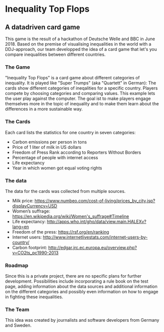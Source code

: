 # Inequality Top Flops 
## A datadriven card game

This game is the result of a hackathon of Deutsche Welle and BBC in June 2018. Based on the premise of visualising inequalities in the world with a DDJ-approach, our team developped the idea of a card game that let's you compare inequalities between different countries.

### The Game

"Inequality Top Flops" is a card game about different categories of inequality. It is played like "Super Trumps" (aka "Quartett" in German): The cards show different categories of ineqalities for a specific country. Players compete by choosing categories and comparing values. This example lets the user play against the computer. The goal ist to make players engage themselves more in the topic of inequality and to make them learn about the differences in a more sustainable way.

### The Cards

Each card lists the statistics for one country in seven categories:

- Carbon emissions per person in tons
- Price of 1 liter of milk in US dollars
- Freedom of Press Rank according to Reporters Without Borders
- Percentage of people with internet access
- Life expectancy
- Year in which women got equal voting rights

### The data

The data for the cards was collected from multiple sources.

- Milk price: https://www.numbeo.com/cost-of-living/prices_by_city.jsp?displayCurrency=USD 
- Women’s suffrage: https://en.wikipedia.org/wiki/Women's_suffrage#Timeline 
- Life expectancy: http://apps.who.int/gho/data/view.main.HALEXv?lang=en 
- Freedom of the press: https://rsf.org/en/ranking 
- Internet users: http://www.internetlivestats.com/internet-users-by-country/ 
- Carbon footprint: http://edgar.jrc.ec.europa.eu/overview.php?v=CO2ts_pc1990-2013 

### Roadmap

Since this is a private project, there are no specific plans for further development. Possibilities include incorporating a rule book on the test page, adding information about the data sources and additional information on the different categories and possibly even information on how to engage in fighting these inequalities.

### The Team

This idea was created by journalists and software developers from Germany and Sweden. 
